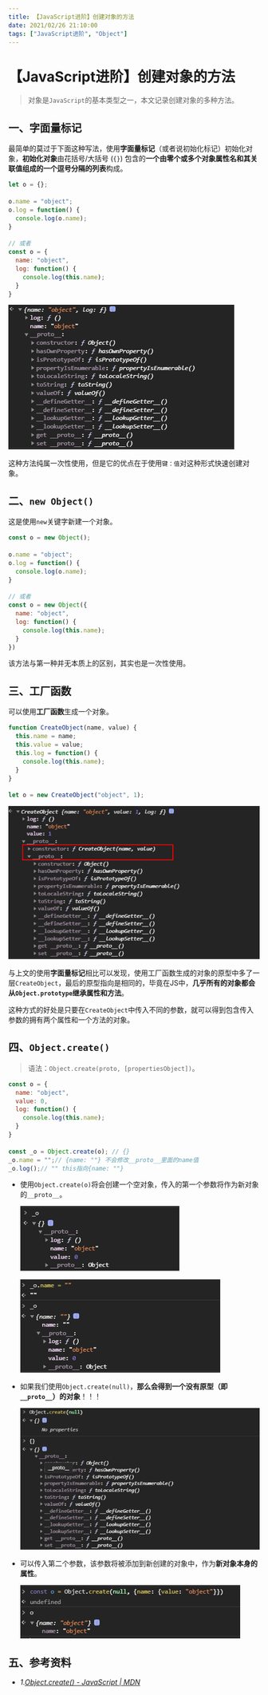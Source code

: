 ```yaml
---
title: 【JavaScript进阶】创建对象的方法
date: 2021/02/26 21:10:00
tags: ["JavaScript进阶", "Object"]
---
```


# 【JavaScript进阶】创建对象的方法

<ClientOnly>
  <display-bar :displayData="$frontmatter"></display-bar>
</ClientOnly>

> 对象是`JavaScript`的基本类型之一，本文记录创建对象的多种方法。

## 一、字面量标记

最简单的莫过于下面这种写法，使用**字面量标记**（或者说初始化标记）初始化对象，**初始化对象**由花括号/大括号 (`{}`) 包含的**一个由零个或多个对象属性名和其关联值组成的一个逗号分隔的列表**构成。

```js
let o = {};

o.name = "object";
o.log = function() {
  console.log(o.name);
}

// 或者
const o = {
  name: "object",
  log: function() {
    console.log(this.name);
  }
}
```

![create-new-object-02](/images/frontend/js/create-new-object-02.png)

这种方法纯属一次性使用，但是它的优点在于使用`键：值`对这种形式快速创建对象。

## 二、`new Object()`

这是使用`new`关键字新建一个对象。

```js
const o = new Object();

o.name = "object";
o.log = function() {
  console.log(o.name);
}

// 或者
const o = new Object({
  name: "object",
  log: function() {
    console.log(this.name);
  }
})
```

该方法与第一种并无本质上的区别，其实也是一次性使用。

## 三、工厂函数

可以使用**工厂函数**生成一个对象。

```js
function CreateObject(name, value) {
  this.name = name;
  this.value = value;
  this.log = function() {
    console.log(this.name);
  }
}

let o = new CreateObject("object", 1);
```

![create-new-object-01](/images/frontend/js/create-new-object-01.png)

与上文的使用**字面量标记**相比可以发现，使用工厂函数生成的对象的原型中多了一层`CreateObject`，最后的原型指向是相同的，毕竟在JS中，**几乎所有的对象都会从`Object.prototype`继承属性和方法**。

这种方式的好处是只要在`CreateObject`中传入不同的参数，就可以得到包含传入参数的拥有两个属性和一个方法的对象。

## 四、`Object.create()`

> 语法：`Object.create(proto, [propertiesObject])`。

```js
const o = {
  name: "object",
  value: 0,
  log: function() {
    console.log(this.name);
  }
}

const _o = Object.create(o); // {}
_o.name = "";// {name: ""} 不会修改__proto__里面的name值
_o.log();// "" this指向{name: ""}
```

* 使用`Object.create(o)`将会创建一个空对象，传入的第一个参数将作为新对象的`__proto__`。

  ![create-new-object-04](/images/frontend/js/create-new-object-04.png)

  ![create-new-object-05](/images/frontend/js/create-new-object-05.png)

* 如果我们使用`Object.create(null)`，**那么会得到一个没有原型（即`__proto__`）的对象**！！！

  ![create-new-object-03](/images/frontend/js/create-new-object-03.png)

* 可以传入第二个参数，该参数将被添加到新创建的对象中，作为**新对象本身的属性**。

  ![create-new-object-06](/images/frontend/js/create-new-object-06.png)

## 五、参考资料

* *1.[Object.create() - JavaScript | MDN](https://developer.mozilla.org/zh-CN/docs/Web/JavaScript/Reference/Global_Objects/Object/create)*

